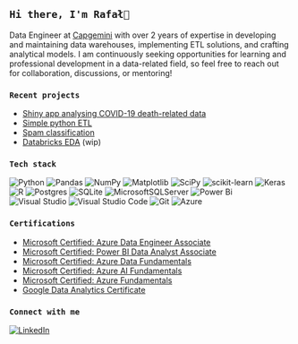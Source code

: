 ## `Hi there, I'm Rafał👋`

Data Engineer at [Capgemini](https://www.capgemini.com/) with over 2 years of expertise in developing and maintaining data warehouses, implementing ETL solutions, and crafting analytical models. I am continuously seeking opportunities for learning and professional development in a data-related field, so feel free to reach out for collaboration, discussions, or mentoring! <br>

### `Recent projects`
- [Shiny app analysing COVID-19 death-related data](https://rkali.shinyapps.io/covid-deaths-shiny-app/)
- [Simple python ETL](https://github.com/rafalkaliszczuk/python-simple-etl)
- [Spam classification](https://github.com/rafalkaliszczuk/spam-classification/blob/main/spam-classification.ipynb)
- [Databricks EDA]() (wip)

### `Tech stack` <br>
![Python](https://img.shields.io/badge/python-3670A0?style=for-the-badge&logo=python&logoColor=ffdd54)
![Pandas](https://img.shields.io/badge/pandas-%23150458.svg?style=for-the-badge&logo=pandas&logoColor=white)
![NumPy](https://img.shields.io/badge/numpy-%23013243.svg?style=for-the-badge&logo=numpy&logoColor=white)
![Matplotlib](https://img.shields.io/badge/Matplotlib-%23ffffff.svg?style=for-the-badge&logo=Matplotlib&logoColor=black)
![SciPy](https://img.shields.io/badge/SciPy-%230C55A5.svg?style=for-the-badge&logo=scipy&logoColor=%white)
![scikit-learn](https://img.shields.io/badge/scikit--learn-%23F7931E.svg?style=for-the-badge&logo=scikit-learn&logoColor=white)
![Keras](https://img.shields.io/badge/Keras-%23D00000.svg?style=for-the-badge&logo=Keras&logoColor=white)
![R](https://img.shields.io/badge/r-%23276DC3.svg?style=for-the-badge&logo=r&logoColor=white)
![Postgres](https://img.shields.io/badge/postgres-%23316192.svg?style=for-the-badge&logo=postgresql&logoColor=white)
![SQLite](https://img.shields.io/badge/sqlite-%2307405e.svg?style=for-the-badge&logo=sqlite&logoColor=white)
![MicrosoftSQLServer](https://img.shields.io/badge/Microsoft%20SQL%20Server-CC2927?style=for-the-badge&logo=microsoft%20sql%20server&logoColor=white) 
![Power Bi](https://img.shields.io/badge/power_bi-F2C811?style=for-the-badge&logo=powerbi&logoColor=black)
![Visual Studio](https://img.shields.io/badge/Visual%20Studio-5C2D91.svg?style=for-the-badge&logo=visual-studio&logoColor=white)
![Visual Studio Code](https://img.shields.io/badge/Visual%20Studio%20Code-0078d7.svg?style=for-the-badge&logo=visual-studio-code&logoColor=white)
![Git](https://img.shields.io/badge/git-%23F05033.svg?style=for-the-badge&logo=git&logoColor=white)
![Azure](https://img.shields.io/badge/azure-%230072C6.svg?style=for-the-badge&logo=microsoftazure&logoColor=white)

### `Certifications`
- [Microsoft Certified: Azure Data Engineer Associate](https://learn.microsoft.com/en-us/users/kaliszczukrafal-5647/credentials/5f7d76150d4f4abd?ref=https%3A%2F%2Fwww.linkedin.com%2F)
- [Microsoft Certified: Power BI Data Analyst Associate](https://www.credly.com/badges/3ee52fbf-090d-4a10-8630-72cb53f38779?source=linked_in_profile)
- [Microsoft Certified: Azure Data Fundamentals](https://www.credly.com/badges/53511df4-d64c-4c3b-96d7-58a1141b3d40?source=linked_in_profile)
- [Microsoft Certified: Azure AI Fundamentals](https://www.credly.com/badges/3957c8ca-efed-4180-af2d-3fdcf6eda3b1/linked_in_profile)
- [Microsoft Certified: Azure Fundamentals](https://www.credly.com/badges/f6ab6af9-06d6-4eb3-b0c2-62440cd00127?source=linked_in_profile)
- [Google Data Analytics Certificate](https://www.credly.com/earner/earned/badge/49c655ce-6501-4eed-95de-4b0cd0462308)

### `Connect with me`
[![LinkedIn](https://img.shields.io/badge/linkedin-%230077B5.svg?style=for-the-badge&logo=linkedin&logoColor=white)](https://www.linkedin.com/in/rafal-kaliszczuk/)


<!--
**rafalkaliszczuk/rafalkaliszczuk** is a ✨ _special_ ✨ repository because its `README.md` (this file) appears on your GitHub profile.

Here are some ideas to get you started:

- 🔭 I’m currently working on ...
- 🌱 I’m currently learning ...
- 👯 I’m looking to collaborate on ...
- 🤔 I’m looking for help with ...
- 💬 Ask me about ...
- 📫 How to reach me: ...
- 😄 Pronouns: ...
- ⚡ Fun fact: ...
-->
